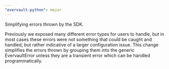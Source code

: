 ```yaml
---
"evervault-python": major
---
```


Simplifying errors thrown by the SDK.

Previously we exposed many different error types for users to handle, but in most cases these errors were not something that could be caught and handled, but rather indicative of a larger configuration issue. This change simplifies the errors thrown by grouping them into the generic EvervaultError unless they are a transient error which can be handled programmatically.
